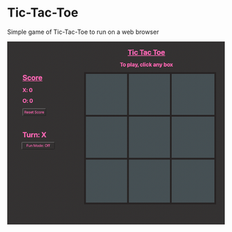 # Tic-Tac-Toe
Simple game of Tic-Tac-Toe to run on a web browser

![sample-image](images/sample.png)
